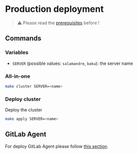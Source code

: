 # Production deployment

> ⚠️ Please read the [prerequisites](./prerequisites.md) before !

## Commands

### Variables

- `SERVER` (possible values: `salamandre`, `baku`): the server name

### All-in-one

```sh
make cluster SERVER=<name>
```

### Deploy cluster

Deploy the cluster

```sh
make apply SERVER=<name>
```

## GitLab Agent

For deploy GitLab Agent please follow [this section](../gitlab-agent.md).
